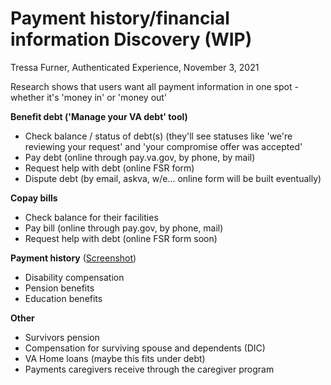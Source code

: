 # Payment history/financial information Discovery (WIP)
Tressa Furner, Authenticated Experience, November 3, 2021

Research shows that users want all payment information in one spot - whether it's 'money in' or 'money out'

**Benefit debt ('Manage your VA debt' tool)** 
- Check balance / status of debt(s) (they'll see statuses like 'we're reviewing your request' and 'your compromise offer was accepted'
- Pay debt (online through pay.va.gov, by phone, by mail)
- Request help with debt (online FSR form)
- Dispute debt (by email, askva, w/e... online form will be built eventually)

**Copay bills**
- Check balance for their facilities
- Pay bill (online through pay.gov, by phone, mail)
- Request help with debt (online FSR form soon)

**Payment history** ([Screenshot](https://github.com/department-of-veterans-affairs/va.gov-team/blob/master/products/identity-personalization/my-va/payment-history/discovery-and-research/images/View%20Payment%20History.png))
- Disability compensation
- Pension benefits
- Education benefits

**Other**
- Survivors pension
- Compensation for surviving spouse and dependents (DIC)
- VA Home loans (maybe this fits under debt)
- Payments caregivers receive through the caregiver program

